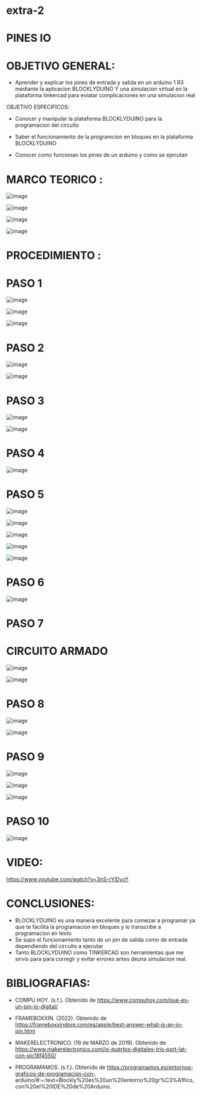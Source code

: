 # extra-2
# PINES IO

# OBJETIVO GENERAL:

- Aprender y explicar los pines de entrada y salida en un arduino 1 R3 mediante la aplicacion BLOCKLYDUINO Y una simulacion virtual en la plataforma tinkercad para eviatar complicaciones en una simulacion real 

OBJETIVO ESPECIFICOS:

- Conocer y manipular la plataforma BLOCKLYDUINO para la programacion del circuito 

- Saber el funcionamiento de la programcion en bloques en la plataforma  BLOCKLYDUINO

- Conocer como funcionan los pines de un arduino y como se ejecutan 

 # MARCO TEORICO :

![image](https://user-images.githubusercontent.com/93900233/156907162-61fb68f2-8906-4c09-bd2b-075aab11f6f4.png)

![image](https://user-images.githubusercontent.com/93900233/156906862-1262c90b-d6d7-4446-bf25-34fb83af0703.png) 

![image](https://user-images.githubusercontent.com/93900233/156907127-9a4a7921-7a19-476a-a1b4-00334d9c677d.png)

![image](https://user-images.githubusercontent.com/93900233/157170956-c31867e7-bf70-4593-a85c-523a963bca40.png)

 # PROCEDIMIENTO :
 
 # PASO 1

![image](https://user-images.githubusercontent.com/93900233/156907425-b9cdb36f-ad7f-4665-b102-9ad54214d15b.png)

![image](https://user-images.githubusercontent.com/93900233/156907495-b4a0852a-66eb-404b-94a8-164fcb2b0e21.png)

![image](https://user-images.githubusercontent.com/93900233/156907656-abf85a4a-337c-47fd-99c1-47d948b060dd.png)

 # PASO 2

![image](https://user-images.githubusercontent.com/93900233/156907977-1d85b216-b463-4ca0-a5b8-1b5369207050.png)

![image](https://user-images.githubusercontent.com/93900233/157314410-ed632861-a669-4d5e-96b3-b0614f2ec41b.png)

 # PASO 3
 
 ![image](https://user-images.githubusercontent.com/93900233/157314528-c17916ee-782d-46cd-a7b7-d2be56f386a0.png)

![image](https://user-images.githubusercontent.com/93900233/156910927-2194b965-a063-4039-b3ca-fa18f277e508.png)

 # PASO 4
 
![image](https://user-images.githubusercontent.com/93900233/156911183-77660c02-a655-4177-bd88-bbaa97ccdeb1.png)

 # PASO 5
 
 ![image](https://user-images.githubusercontent.com/93900233/156911529-150b7e71-0e14-471e-a6fb-8c44718a5231.png)
 
 ![image](https://user-images.githubusercontent.com/93900233/156911591-729b8d04-1ce2-43a1-b656-f2e063ae1c61.png)

![image](https://user-images.githubusercontent.com/93900233/156911650-538fd38d-f445-492a-86c5-d0e972af2eef.png)

 ![image](https://user-images.githubusercontent.com/93900233/156911752-d7382669-9df0-46a6-9253-872fad89ca8b.png)
 
 ![image](https://user-images.githubusercontent.com/93900233/156912025-3ec1da8f-3a30-45db-856c-46950371716f.png)
 
 # PASO 6
 
 ![image](https://user-images.githubusercontent.com/93900233/156911909-23c9801c-855e-4652-b9a8-4b83610410c6.png)

 
 # PASO 7
 
 # CIRCUITO ARMADO
 
 ![image](https://user-images.githubusercontent.com/93900233/156912460-353c9fcb-0b04-4577-ba95-337c6254fd98.png)
 
![image](https://user-images.githubusercontent.com/93900233/156912411-8340c336-2aad-48a1-9558-718918149802.png)

 # PASO 8

![image](https://user-images.githubusercontent.com/93900233/156913270-b1f96bb8-3169-4cd1-b794-6ed9b29cc408.png)

![image](https://user-images.githubusercontent.com/93900233/156913274-82692975-d2e5-4f91-80c0-294af3425dfe.png)

 # PASO 9

![image](https://user-images.githubusercontent.com/93900233/156913343-de3bb0ac-f9e7-4ea9-a5a4-a1f0c30cbaed.png)

![image](https://user-images.githubusercontent.com/93900233/156913552-63c8d43e-e359-4535-bc08-be1db522ae10.png)

![image](https://user-images.githubusercontent.com/93900233/156913571-d4301744-57cd-4e39-9e36-c00a42e3e6bd.png)

 # PASO 10
 
![image](https://user-images.githubusercontent.com/93900233/157315369-856c8de6-cfbd-421a-83b0-50e1db00931b.png)

# VIDEO:

https://www.youtube.com/watch?v=3nS-rYlDycY

# CONCLUSIONES:

-  BLOCKLYDUINO es  una  manera  excelente  para comezar a programar ya que te facilita la programacion en bloques y lo transcribe a programacion en texto 
-  Se supo el funcionamiento tanto de un pin de salida  como de entrada dependiendo del circuito a ejecutar 
-  Tanto BLOCKLYDUINO como TINKERCAD son herramientas que me sirvio para para corregir y evitar  errores antes deuna simulacion real.

# BIBLIOGRAFIAS:

- COMPU HOY. (s.f.). Obtenido de https://www.compuhoy.com/que-es-un-pin-io-digital/

- FRAMEBOXXIN. (2022). Obtenido de https://frameboxxindore.com/es/apple/best-answer-what-is-an-io-pin.html

- MAKERELECTRONICO. (19 de MARZO de 2019). Obtenido de https://www.makerelectronico.com/io-puertos-digitales-tris-port-lat-con-pic18f4550/

- PROGRAMAMOS. (s.f.). Obtenido de https://programamos.es/entornos-graficos-de-programacion-con-
arduino/#:~:text=Blockly%20es%20un%20entorno%20gr%C3%A1fico,con%20el%20IDE%20de%20Arduino.



